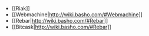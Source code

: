 * [[Riak]]
* [[Webmachine|http://wiki.basho.com/#Webmachine]]
* [[Rebar|http://wiki.basho.com/#Rebar]]
* [[Bitcask|http://wiki.basho.com/#Rebar]]

